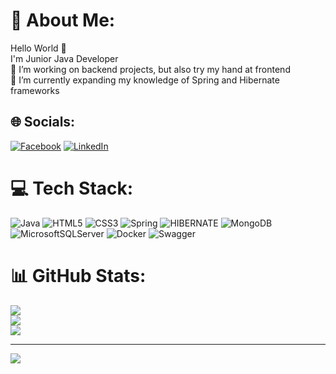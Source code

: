 
# 💫 About Me:
Hello World 👋<br>I'm Junior Java Developer<br>🔭 I’m working on backend projects, but also try my hand at frontend<br>🌱 I’m currently expanding my knowledge of Spring and Hibernate frameworks


## 🌐 Socials:
[![Facebook](https://img.shields.io/badge/Facebook-%231877F2.svg?logo=Facebook&logoColor=white)](https://facebook.com/kacper.chmura.98) [![LinkedIn](https://img.shields.io/badge/LinkedIn-%230077B5.svg?logo=linkedin&logoColor=white)](https://linkedin.com/in/kacper-chmura-b0569b254) 

# 💻 Tech Stack:
![Java](https://img.shields.io/badge/java-%23ED8B00.svg?style=for-the-badge&logo=java&logoColor=white) ![HTML5](https://img.shields.io/badge/html5-%23E34F26.svg?style=for-the-badge&logo=html5&logoColor=white) ![CSS3](https://img.shields.io/badge/css3-%231572B6.svg?style=for-the-badge&logo=css3&logoColor=white) ![Spring](https://img.shields.io/badge/spring-%236DB33F.svg?style=for-the-badge&logo=spring&logoColor=white) ![HIBERNATE](https://img.shields.io/badge/hibernate.svg?style=for-the-badge&logo=spring&logoColor=white) ![MongoDB](https://img.shields.io/badge/MongoDB-%234ea94b.svg?style=for-the-badge&logo=mongodb&logoColor=white) ![MicrosoftSQLServer](https://img.shields.io/badge/Microsoft%20SQL%20Sever-CC2927?style=for-the-badge&logo=microsoft%20sql%20server&logoColor=white) ![Docker](https://img.shields.io/badge/docker-%230db7ed.svg?style=for-the-badge&logo=docker&logoColor=white) ![Swagger](https://img.shields.io/badge/-Swagger-%23Clojure?style=for-the-badge&logo=swagger&logoColor=white)
# 📊 GitHub Stats:
![](https://github-readme-stats.vercel.app/api?username=kacperchm&theme=dark&hide_border=false&include_all_commits=false&count_private=false)<br/>
![](https://github-readme-streak-stats.herokuapp.com/?user=kacperchm&theme=dark&hide_border=false)<br/>
![](https://github-readme-stats.vercel.app/api/top-langs/?username=kacperchm&theme=dark&hide_border=false&include_all_commits=false&count_private=false&layout=compact)

---
[![](https://visitcount.itsvg.in/api?id=kacperchm&icon=0&color=12)](https://visitcount.itsvg.in)

<!-- Proudly created with GPRM ( https://gprm.itsvg.in ) -->

<!--
**kacperchm/kacperchm** is a ✨ _special_ ✨ repository because its `README.md` (this file) appears on your GitHub profile.

Here are some ideas to get you started:

- 🔭 I’m currently working on ...
- 🌱 I’m currently learning ...
- 👯 I’m looking to collaborate on ...
- 🤔 I’m looking for help with ...
- 💬 Ask me about ...
- 📫 How to reach me: ...
- 😄 Pronouns: ...
- ⚡ Fun fact: ...
-->
